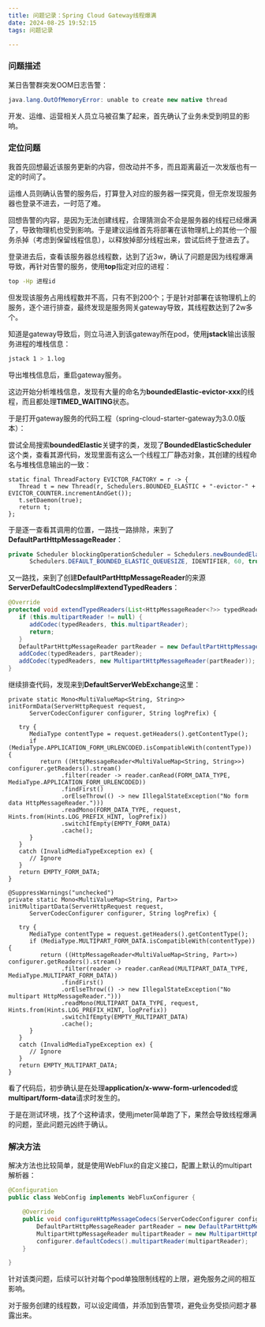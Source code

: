 ```yaml
---
title: 问题记录：Spring Cloud Gateway线程爆满
date: 2024-08-25 19:52:15
tags: 问题记录

---
```


### 问题描述

某日告警群突发OOM日志告警：

```Java
java.lang.OutOfMemoryError: unable to create new native thread
```

开发、运维、运营相关人员立马被召集了起来，首先确认了业务未受到明显的影响。

<!--more-->



### 定位问题

我首先回想最近该服务更新的内容，但改动并不多，而且距离最近一次发版也有一定的时间了。

运维人员则确认告警的服务后，打算登入对应的服务器一探究竟，但无奈发现服务器也登录不进去，一时范了难。

回想告警的内容，是因为无法创建线程，合理猜测会不会是服务器的线程已经爆满了，导致物理机也受到影响。于是建议运维首先将部署在该物理机上的其他一个服务杀掉（考虑到保留线程信息），以释放掉部分线程出来，尝试后终于登进去了。

登录进去后，查看该服务器总线程数，达到了近3w，确认了问题是因为线程爆满导致，再针对告警的服务，使用**top**指定对应的进程：

```bash
top -Hp 进程id
```



但发现该服务占用线程数并不高，只有不到200个；于是针对部署在该物理机上的服务，逐个进行排查，最终发现是服务网关gateway导致，其线程数达到了2w多个。

知道是gateway导致后，则立马进入到该gateway所在pod，使用**jstack**输出该服务进程的堆栈信息：

```bash
jstack 1 > 1.log
```

导出堆栈信息后，重启gateway服务。

这边开始分析堆栈信息，发现有大量的命名为**boundedElastic-evictor-xxx**的线程，而且都处理**TIMED_WAITING**状态。

于是打开gateway服务的代码工程（spring-cloud-starter-gateway为3.0.0版本）：

尝试全局搜索**boundedElastic**关键字的类，发现了**BoundedElasticScheduler**这个类，查看其源代码，发现里面有这么一个线程工厂静态对象，其创建的线程命名与堆栈信息输出的一致：

```Jaava
static final ThreadFactory EVICTOR_FACTORY = r -> {
   Thread t = new Thread(r, Schedulers.BOUNDED_ELASTIC + "-evictor-" + EVICTOR_COUNTER.incrementAndGet());
   t.setDaemon(true);
   return t;
};
```

于是逐一查看其调用的位置，一路找一路排除，来到了**DefaultPartHttpMessageReader**：

```Java
private Scheduler blockingOperationScheduler = Schedulers.newBoundedElastic(Schedulers.DEFAULT_BOUNDED_ELASTIC_SIZE,
      Schedulers.DEFAULT_BOUNDED_ELASTIC_QUEUESIZE, IDENTIFIER, 60, true);
```

又一路找，来到了创建**DefaultPartHttpMessageReader**的来源**ServerDefaultCodecsImpl#extendTypedReaders**：

```Java
@Override
protected void extendTypedReaders(List<HttpMessageReader<?>> typedReaders) {
   if (this.multipartReader != null) {
      addCodec(typedReaders, this.multipartReader);
      return;
   }
   DefaultPartHttpMessageReader partReader = new DefaultPartHttpMessageReader();
   addCodec(typedReaders, partReader);
   addCodec(typedReaders, new MultipartHttpMessageReader(partReader));
}
```

继续排查代码，发现来到**DefaultServerWebExchange**这里：

```
private static Mono<MultiValueMap<String, String>> initFormData(ServerHttpRequest request,
      ServerCodecConfigurer configurer, String logPrefix) {

   try {
      MediaType contentType = request.getHeaders().getContentType();
      if (MediaType.APPLICATION_FORM_URLENCODED.isCompatibleWith(contentType)) {
         return ((HttpMessageReader<MultiValueMap<String, String>>) configurer.getReaders().stream()
               .filter(reader -> reader.canRead(FORM_DATA_TYPE, MediaType.APPLICATION_FORM_URLENCODED))
               .findFirst()
               .orElseThrow(() -> new IllegalStateException("No form data HttpMessageReader.")))
               .readMono(FORM_DATA_TYPE, request, Hints.from(Hints.LOG_PREFIX_HINT, logPrefix))
               .switchIfEmpty(EMPTY_FORM_DATA)
               .cache();
      }
   }
   catch (InvalidMediaTypeException ex) {
      // Ignore
   }
   return EMPTY_FORM_DATA;
}

@SuppressWarnings("unchecked")
private static Mono<MultiValueMap<String, Part>> initMultipartData(ServerHttpRequest request,
      ServerCodecConfigurer configurer, String logPrefix) {

   try {
      MediaType contentType = request.getHeaders().getContentType();
      if (MediaType.MULTIPART_FORM_DATA.isCompatibleWith(contentType)) {
         return ((HttpMessageReader<MultiValueMap<String, Part>>) configurer.getReaders().stream()
               .filter(reader -> reader.canRead(MULTIPART_DATA_TYPE, MediaType.MULTIPART_FORM_DATA))
               .findFirst()
               .orElseThrow(() -> new IllegalStateException("No multipart HttpMessageReader.")))
               .readMono(MULTIPART_DATA_TYPE, request, Hints.from(Hints.LOG_PREFIX_HINT, logPrefix))
               .switchIfEmpty(EMPTY_MULTIPART_DATA)
               .cache();
      }
   }
   catch (InvalidMediaTypeException ex) {
      // Ignore
   }
   return EMPTY_MULTIPART_DATA;
}
```

看了代码后，初步确认是在处理**application/x-www-form-urlencoded**或**multipart/form-data**请求时发生的。

于是在测试环境，找了个这种请求，使用jmeter简单跑了下，果然会导致线程爆满的问题，至此问题元凶终于确认。



### 解决方法

解决方法也比较简单，就是使用WebFlux的自定义接口，配置上默认的multipart解析器：

```Java
@Configuration
public class WebConfig implements WebFluxConfigurer {

    @Override
    public void configureHttpMessageCodecs(ServerCodecConfigurer configurer) {
        DefaultPartHttpMessageReader partReader = new DefaultPartHttpMessageReader();
        MultipartHttpMessageReader multipartReader = new MultipartHttpMessageReader(partReader);
        configurer.defaultCodecs().multipartReader(multipartReader);
    }

}
```

针对该类问题，后续可以针对每个pod单独限制线程的上限，避免服务之间的相互影响。

对于服务创建的线程数，可以设定阈值，并添加到告警项，避免业务受损问题才暴露出来。